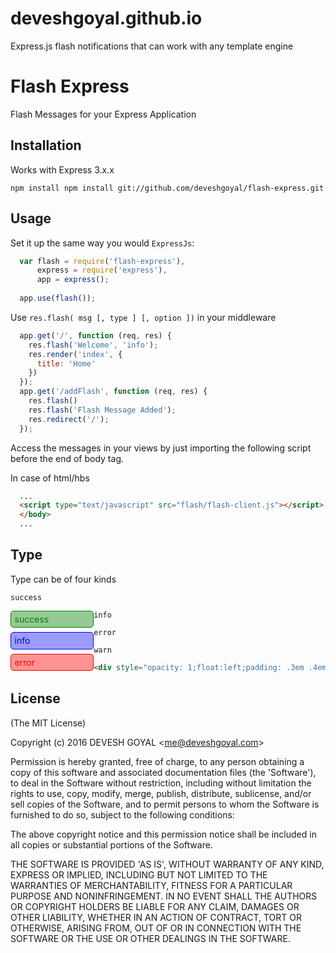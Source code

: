 # deveshgoyal.github.io

Express.js flash notifications that can work with any template engine

# Flash Express

  Flash Messages for your Express Application

## Installation

  Works with Express 3.x.x

    npm install npm install git://github.com/deveshgoyal/flash-express.git

## Usage

  Set it up the same way you would `ExpressJs`:

``` javascript
  var flash = require('flash-express'),
      express = require('express'),
      app = express();
      
  app.use(flash());
```

Use `res.flash( msg [, type ] [, option ])` in your middleware

``` javascript
  app.get('/', function (req, res) {
    res.flash('Welcome', 'info');
    res.render('index', {
      title: 'Home'
    })
  });
  app.get('/addFlash', function (req, res) {
    res.flash()
    res.flash('Flash Message Added');
    res.redirect('/');
  });
```

Access the messages in your views by just importing the following script before the end of body tag.

In case of html/hbs
``` html
  ...
  <script type="text/javascript" src="flash/flash-client.js"></script>
  </body>
  ...
```
## Type

Type can be of four kinds 


`success`

<div style="opacity: 1;float:left;padding: .3em .4em;margin:0 auto .5em;display:inline-block;clear:both;position:relative;min-width:120px; /* 610/13 */ *max-width:45.750em; /* 610/13.3333 - for IE */color:green;background-color: rgba(9, 129, 0, 0.42);border-radius: 5px;border: 1px green solid;">success</div>


`info`

<div style="opacity: 1;float:left;padding: .3em .4em;margin:0 auto .5em;display:inline-block;clear:both;position:relative;min-width:120px; /* 610/13 */ *max-width:45.750em; /* 610/13.3333 - for IE */color:blue;background-color: rgba(26, 22, 242, 0.42);border-radius: 5px;border: 1px blue solid;">info</div>


`error`

 
<div style="opacity: 1;float:left;padding: .3em .4em;margin:0 auto .5em;display:inline-block;clear:both;position:relative;min-width:120px; /* 610/13 */ *max-width:45.750em; /* 610/13.3333 - for IE */color:red;background-color: rgba(255, 0, 0, 0.42);border-radius: 5px;border: 1px red solid;">error</div>


`warn`

``` html
<div style="opacity: 1;float:left;padding: .3em .4em;margin:0 auto .5em;display:inline-block;clear:both;position:relative;min-width:120px; /* 610/13 */ *max-width:45.750em; /* 610/13.3333 - for IE */color:coral;background-color: rgba(255, 250, 80, 0.87);border-radius: 5px;border: 1px coral solid;">warn</div>
```

## License 

(The MIT License)

Copyright (c) 2016 DEVESH GOYAL &lt;me@deveshgoyal.com&gt;

Permission is hereby granted, free of charge, to any person obtaining
a copy of this software and associated documentation files (the
'Software'), to deal in the Software without restriction, including
without limitation the rights to use, copy, modify, merge, publish,
distribute, sublicense, and/or sell copies of the Software, and to
permit persons to whom the Software is furnished to do so, subject to
the following conditions:

The above copyright notice and this permission notice shall be
included in all copies or substantial portions of the Software.

THE SOFTWARE IS PROVIDED 'AS IS', WITHOUT WARRANTY OF ANY KIND,
EXPRESS OR IMPLIED, INCLUDING BUT NOT LIMITED TO THE WARRANTIES OF
MERCHANTABILITY, FITNESS FOR A PARTICULAR PURPOSE AND NONINFRINGEMENT.
IN NO EVENT SHALL THE AUTHORS OR COPYRIGHT HOLDERS BE LIABLE FOR ANY
CLAIM, DAMAGES OR OTHER LIABILITY, WHETHER IN AN ACTION OF CONTRACT,
TORT OR OTHERWISE, ARISING FROM, OUT OF OR IN CONNECTION WITH THE
SOFTWARE OR THE USE OR OTHER DEALINGS IN THE SOFTWARE.

